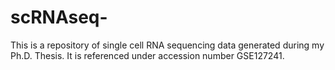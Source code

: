 # scRNAseq-

This is a repository of single cell RNA sequencing data generated during
my Ph.D. Thesis. It is referenced under accession number GSE127241.



